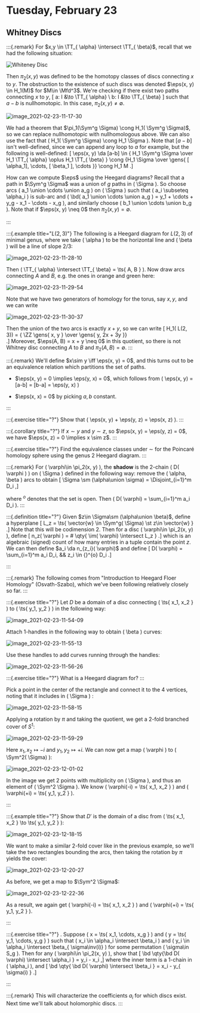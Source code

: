 # Tuesday, February 23

## Whitney Discs 

:::{.remark}
For $x,y \in \TT_{ \alpha} \intersect \TT_{ \beta}$, recall that we had the following situation:

![Whiteney Disc](figures/image_2021-02-23-11-14-22.png)

Then $\pi_2(x, y)$ was defined to be the homotopy classes of discs connecting $x$ to $y$.
The obstruction to the existence of such discs was denoted $\eps(x, y) \in H_1(M)$ for $M\in \Mfd^3$.
We're checking if there exist two paths connecting $x$ to $y$,
\[
a: I &\to \TT_{ \alpha} \\
b: I &\to \TT_{ \beta}
\]
such that $a-b$ is nullhomotopic.
In this case, $\pi_2(x, y) \neq \emptyset$.

![image_2021-02-23-11-17-30](figures/image_2021-02-23-11-17-30.png)

We had a theorem that $\pi_1(\Sym^g \Sigma) \cong H_1( \Sym^g \Sigma)$, so we can replace nullhomotopic with nullhomologous above.
We can also use the fact that \( H_1( \Sym^g \Sigma) \cong H_1 \Sigma \).
Note that $[a-b]$ isn't well-defined, since we can append any loop to $a$ for example, but the following is well-defined:
\[
\eps(x, y) 
\da [a-b] \in { H_1 \Sym^g \Sigma \over H_1 \TT_{ \alpha} \oplus H_1 \TT_{ \beta} }
\cong {H_1 \Sigma \over \gens{ [ \alpha_1], \cdots, [ \beta_1 ], \cdots }} 
\cong H_1 M 
.\]

How can we compute $\eps$ using the Heegard diagrams?
Recall that a path in $\Sym^g \Sigma$ was a union of $g$ paths in \( \Sigma \).
So choose arcs \( a_1 \union \cdots \union a_g \) on \( \Sigma \) such that \( a_i \subseteq \alpha_i \) is sub-arc and \( \bd( a_1 \union \cdots \union a_g ) = y_1 + \cdots + y_g - x_1 - \cdots - x_g \), and similarly choose \( b_1 \union \cdots \union b_g \).
Note that if $\eps(x, y) \neq 0$ then $\pi_2(x, y) = \emptyset$.


:::

:::{.example title="$L(2, 3)$"}
The following is a Heegard diagram for $L(2, 3)$ of minimal genus, where we take \( \alpha \) to be the horizontal line and \( \beta \) will be a line of slope $2/3$:

![image_2021-02-23-11-28-10](figures/image_2021-02-23-11-28-10.png)

Then \( \TT_{ \alpha} \intersect \TT_{ \beta} = \ts{ A, B } \).
Now draw arcs connecting $A$ and $B$, e.g. the ones in orange and green here:

![image_2021-02-23-11-29-54](figures/image_2021-02-23-11-29-54.png)

Note that we have two generators of homology for the torus, say $x,y$, and we can write

![image_2021-02-23-11-30-37](figures/image_2021-02-23-11-30-37.png)

Then the union of the two arcs is exactly $x+y$, so we can write 
\[
H_1( L(2, 3)) 
= { \ZZ \gens{ x, y } \over \gens{ y, 2x + 3y }}  
.\]
Moreover, $\eps(A, B) = x + y \neq 0$ in this quotient, so there is not Whitney disc connecting $A$ to $B$ and $\pi_2(A, B) = \emptyset$.
:::

:::{.remark}
We'll define $x\sim y \iff \eps(x, y) = 0$, and this turns out to be an equivalence relation which partitions the set of paths.

- $\eps(x, y) = 0 \implies \eps(y, x) = 0$, which follows from \( \eps(x, y) = [a-b] = [b-a] = \eps(y, x) \)

- $\eps(x, x) = 0$ by picking $a,b$ constant.

:::

:::{.exercise title="?"}
Show that \( \eps(x, y) + \eps(y, z) = \eps(x, z) \).
:::

:::{.corollary title="?"}
If $x\sim y$ and $y\sim z$, so $\eps(x, y) = \eps(y, z) = 0$, we have $\eps(x, z) = 0 \implies x \sim z$.
:::

:::{.exercise title="?"}
Find the equivalence classes under $\sim$ for the Poincaré homology sphere using the genus 2 Heegard diagram.
:::

:::{.remark}
For \( \varphi\in \pi_2(x, y) \), the **shadow** is the 2-chain \( D( \varphi ) \) on \( \Sigma \) defined in the following way: remove the \( \alpha, \beta \) arcs to obtain
\[
\Sigma \sm (\alpha\union \sigma) = \Disjoint_{i=1}^m D_i
,\]

where ${}^{o}$ denotes that the set is open.
Then \( D( \varphi) = \sum_{i=1}^m a_i D_i \).
:::

:::{.definition title="?"}
Given $z\in \Sigma\sm (\alpha\union \beta)$, define a hyperplane 
\[
L_z = \ts{ \vector{w} \in \Sym^g( \Sigma) \st z\in \vector{w} } 
.\]
Note that this will be codimension 2.
Then for a disc \( \varphi\in \pi_2(x, y) \), define
\[
n_z( \varphi ) = \# \qty{ \im( \varphi) \intersect L_z }
.\]
which is an algebraic (signed) count of how many entries in a tuple contain the point $z$.
We can then define $a_i \da n_{z_i}( \varphi)$ and define
\[
D( \varphi) = \sum_{i=1}^m a_i D_i, && z_i \in {}^{o} D_i
.\]

:::

:::{.remark}
The following comes from "Introduction to Heegard Floer Homology" (Osvath-Szabo), which we've been following relatively closely so far.
:::

:::{.exercise title="?"}
Let $D$ be a domain of a disc connecting \( \ts{ x_1, x_2 } \)  to \( \ts{ y_1, y_2 } \) in the following way:

![image_2021-02-23-11-54-09](figures/image_2021-02-23-11-54-09.png)

Attach 1-handles in the following way to obtain \( \beta \) curves:

![image_2021-02-23-11-55-13](figures/image_2021-02-23-11-55-13.png)

Use these handles to add curves running through the handles:

![image_2021-02-23-11-56-26](figures/image_2021-02-23-11-56-26.png)


:::{.exercise title="?"}
What is a Heegard diagram for?
:::

Pick a point in the center of the rectangle and connect it to the 4 vertices, noting that it includes in \( \Sigma \) :

![image_2021-02-23-11-58-15](figures/image_2021-02-23-11-58-15.png)

Applying a rotation by $\pi$ and taking the quotient, we get a 2-fold branched cover of $S^1$:

![image_2021-02-23-11-59-29](figures/image_2021-02-23-11-59-29.png)

Here $x_1, x_2 \mapsto -i$ and $y_1, y_2 \mapsto +i$.
We can now get a map \( \varphi \) to \( \Sym^2( \Sigma) \):

![image_2021-02-23-12-01-02](figures/image_2021-02-23-12-01-02.png)

In the image we get 2 points with multiplicity on \( \Sigma \), and thus an element of \( \Sym^2 \Sigma \).
We know \( \varphi(-i) = \ts{ x_1, x_2 } \)  and \( \varphi(+i) = \ts{ y_1, y_2 } \).

:::

:::{.example title="?"}
Show that $D'$ is the domain of a disc from \( \ts{ x_1, x_2 } \to \ts{ y_1, y_2 } \):

![image_2021-02-23-12-18-15](figures/image_2021-02-23-12-18-15.png)

We want to make a similar 2-fold cover like in the previous example, so we'll take the two rectangles bounding the arcs, then taking the rotation by $\pi$ yields the cover:

![image_2021-02-23-12-20-27](figures/image_2021-02-23-12-20-27.png)

As before, we get a map to $\Sym^2 \Sigma$:

![image_2021-02-23-12-22-36](figures/image_2021-02-23-12-22-36.png)

As a result, we again get \( \varphi(-i) = \ts{ x_1, x_2 } \)  and \( \varphi(+i) = \ts{ y_1, y_2 } \).

:::

:::{.exercise title="?"}
. Suppose \( x = \ts{ x_1, \cdots, x_g } \)  and \( y = \ts{ y_1, \cdots, y_g } \) such that \( x_i \in \alpha_i \intersect \beta_i \) and \( y_i \in \alpha_i \intersect \beta_{ \sigma\inv(i)} \) for some permutation \( \sigma\in S_g \).
  Then for any \( \varphi\in \pi_2(x, y) \),  show that
  \[
  \bd \qty{\bd D( \varphi) \intersect \alpha_i } = y_i - x_i
  ,\]
  where the inner term is a 1-chain in \( \alpha_i \), and 
  \[
  \bd \qty{ \bd D( \varphi) \intersect \beta_i } = x_i - y_{ \sigma(i) }
  .\]

:::

:::{.remark}
This will characterize the coefficients $a_i$ for which discs exist.
Next time we'll talk about holomorphic discs.
:::














